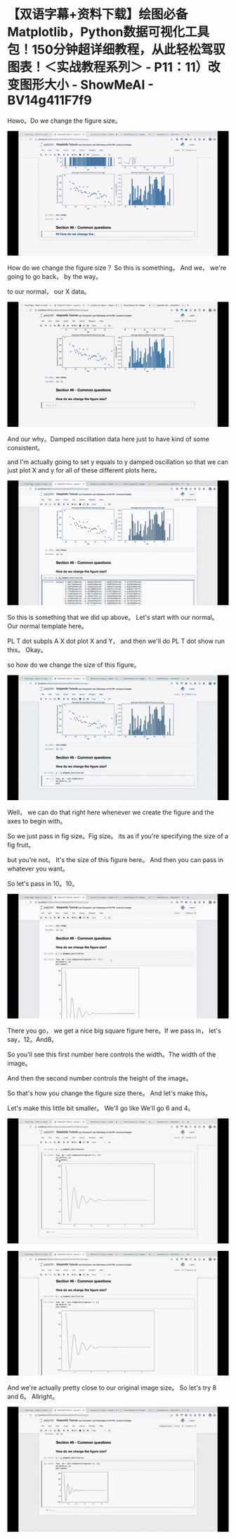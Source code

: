 # 【双语字幕+资料下载】绘图必备Matplotlib，Python数据可视化工具包！150分钟超详细教程，从此轻松驾驭图表！＜实战教程系列＞ - P11：11）改变图形大小 - ShowMeAI - BV14g411F7f9

Howo。Do we change the figure size。

![](img/002096b58b392a89dcf3bf4cb6e2468e_1.png)

How do we change the figure size？ So this is something。 And we， we're going to go back， by the way。

 to our normal， our X data。

![](img/002096b58b392a89dcf3bf4cb6e2468e_3.png)

And our why。Damped oscillation data here just to have kind of some consistent。

 and I'm actually going to set y equals to y damped oscillation so that we can just plot X and y for all of these different plots here。



![](img/002096b58b392a89dcf3bf4cb6e2468e_5.png)

So this is something that we did up above。 Let's start with our normal。Our normal template here。

 PL T dot subpls A X dot plot X and Y， and then we'll do PL T dot show run this。 Okay。

 so how do we change the size of this figure。

![](img/002096b58b392a89dcf3bf4cb6e2468e_7.png)

Well， we can do that right here whenever we create the figure and the axes to begin with。

 So we just pass in fig size。Fig size。 its as if you're specifying the size of a fig fruit。

 but you're not。 It's the size of this figure here。 And then you can pass in whatever you want。

 So let's pass in 10。10。

![](img/002096b58b392a89dcf3bf4cb6e2468e_9.png)

There you go， we get a nice big square figure here。If we pass in， let's say，12。And8。

So you'll see this first number here controls the width。The width of the image。

 And then the second number controls the height of the image。

 So that's how you change the figure size there。 And let's make this。

 Let's make this little bit smaller。 We'll go like We'll go 6 and 4。



![](img/002096b58b392a89dcf3bf4cb6e2468e_11.png)

![](img/002096b58b392a89dcf3bf4cb6e2468e_12.png)

And we're actually pretty close to our original image size。 So let's try 8 and 6。 Allright。



![](img/002096b58b392a89dcf3bf4cb6e2468e_14.png)